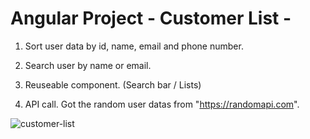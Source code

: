 # Angular Project - Customer List -

1. Sort user data by id, name, email and phone number.

2. Search user by name or email.

3. Reuseable component. (Search bar / Lists)

4. API call. Got the random user datas from "https://randomapi.com".


![customer-list](https://user-images.githubusercontent.com/46767604/67713347-94acd280-f9bd-11e9-8be7-befc32d23d7c.png)





